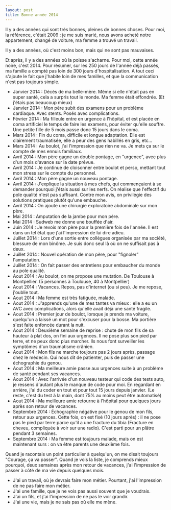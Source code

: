 ```yaml
---
layout: post
title: Bonne année 2014
---
```


Il y a des années qui sont très bonnes, pleines de bonnes choses.
Pour moi, la référence, c'était 2009 : je me suis marié, nous avons acheté notre appartement, changé de voiture, ma femme a trouvé un travail.

Il y a des années, où c'est moins bon, mais qui ne sont pas mauvaises.

Et après, il y a des années où la poisse s'acharne. 
Pour moi, cette année noire, c'est 2014. 
Pour résumer, sur les 250 jours de l'année déjà passés, ma famille a compté pas loin de 300 jours d'hospitalisation.
A tout ceci s'ajoute le fait que j'habite loin de mes familles, et que la communication n'est pas toujours simple.

* Janvier 2014 : Décès de ma belle-mère. Même si elle n'était pas en super santé, cela a surpris tout le monde. Ma femme était effondrée. (Et j'étais pas beaucoup mieux)
* Janvier 2014 : Mon père subit des examens pour un problème cardiaque. Avec stents. Posés avec complications.
* Février 2014 : Ma filleule entre en urgence à l'hôpital, et est placée en coma artificiel le temps de faire les examens, pour éviter qu'elle souffre. Une petite fille de 5 mois passe donc 15 jours dans le coma.
* Mars 2014 : Fin du coma, difficile et longue adaptation. Elle est clairement traumatisée, elle a peur des gens habillés en gris, etc...
* Mars 2014 : Au boulot, j'ai l'impression que rien ne va. Je mets ça sur le compte de mes ennuis familiaux.
* Avril 2014 : Mon père gagne un double pontage, en "urgence", avec plus d'un mois d'avance sur la date prévue.
* Avril 2014 : Je continue de cloisonner entre boulot et perso, mettant tout mon stress sur le compte du personnel.
* Avril 2014 : Mon père gagne un nouveau pontage.
* Avril 2014 : J'explique la situation à mes chefs, qui commençaient à se demander pourquoi j'étais aussi sur les nerfs. On réalise que l'effectif du pole qualité n'est pas suffisant. Contre mon avis, on privilégie des solutions pratiques plutôt qu'une embauche.
* Avril 2014 : On ajoute une chirurgie exploratoire abdominale sur mon père.
* Mai 2014 : Amputation de la jambe pour mon père. 
* Mai 2014 : Sudweb me donne une bouffée d'air.
* Juin 2014 : Je revois mon père pour la première fois de l'année. Il est dans un tel état que j'ai l'impression de lui dire adieu.
* Juillet 2014 : Lors d'une sortie entre collègues organisée par ma société, blessure de mon binôme. Je suis donc seul là où on ne suffisait pas à deux.
* Juillet 2014 : Nouvel opération de mon père, pour "fignoler" l'amputation.
* Juillet 2014 : On fait passer des entretiens pour embaucher du monde au pole qualité.
* Aout 2014 : Au boulot, on me propose une mutation. De Toulouse à Montpellier. (5 personnes à Toulouse, 40 à Montpellier)
* Aout 2014 : Vacances. Repos, pas d'internet (ou si peu). Je me repose, j'oublie tout.
* Aout 2014 : Ma femme est très fatiguée, malade.
* Aout 2014 : J'apprends qu'une de mes tantes va mieux : elle a eu un AVC avec complications, alors qu'elle avait déjà une santé fragile. 
* Aout 2014 : Premier jour de boulot, lorsque je prends ma voiture, quelqu'un a laissé un mot pour s'excuser pour la bosse. Ma portière s'est faite enfoncée durant la nuit.
* Aout 2014 : Deuxième semaine de reprise : chute de mon fils de sa hauteur à plat dos, on fini aux urgences. Il ne pose plus son pied par terre, et ne peux donc plus marcher. Ils nous font surveiller les symptômes d'un traumatisme crânien.
* Aout 2014 : Mon fils ne marche toujours pas 2 jours après, passage chez le médecin. Qui nous dit de patienter, puis de passer une échographie du genou.
* Aout 2014 : Ma meilleure amie passe aux urgences suite à un problème de santé pendant ses vacances.
* Aout 2014 : Avec l'arrivée d'un nouveau testeur qui code des tests auto, je ressens d'autant plus le manque de code pour moi. En regardant en arrière, j'ai du coder en tout et pour tout 15 jours depuis janvier. (Le reste, c'est du test à la main, dont 75% au moins peut être automatisé)
* Aout 2014 : Ma meilleure amie retourne à l'hôpital pour quelques jours après son retour de vacances.
* Septembre 2014 : &Eacute;chographie négative pour le genou de mon fils, retour aux urgences. Cette fois, on est fixé (10 jours après)&nbsp;: il ne pose pas le pied par terre parce qu'il a une fracture du tibia (Fracture en cheveu, compliquée à voir sur une radio). C'est parti pour un plâtre pendant 3 semaines.
* Septembre 2014 : Ma femme est toujours malade, mais on est maintenant surs&nbsp;: on va être parents une deuxième fois.


Quand je racontais un point particulier à quelqu'un, on me disait toujours "Courage, ça va passer". Quand je vois la liste, je comprends mieux pourquoi, deux semaines après mon retour de vacances, j'ai l'impression de passer à côté de ma vie depuis quelques mois.

* J'ai un travail, où je devrais faire mon métier. Pourtant, j'ai l'impression de ne pas faire mon métier.
* J'ai une famille, que je ne vois pas aussi souvent que je voudrais.
* J'ai un fils, et j'ai l'impression de ne pas le voir grandir.
* J'ai une vie, mais je ne sais pas où elle me mène.